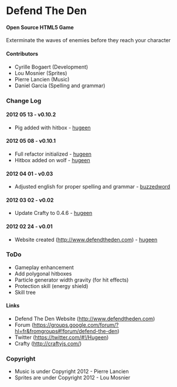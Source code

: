 Defend The Den
==============

#### Open Source HTML5 Game ####

Exterminate the waves of enemies before they reach your character

#### Contributors ####

* Cyrille Bogaert (Development)
* Lou Mosnier (Sprites)
* Pierre Lancien (Music)
* Daniel Garcia (Spelling and grammar)

### Change Log ###

#### 2012 05 13 - v0.10.2
* Pig added with hitbox - [hugeen](https://github.com/hugeen)

#### 2012 05 08 - v0.10.1

* Full refactor initialized - [hugeen](https://github.com/hugeen)
* Hitbox added on wolf - [hugeen](https://github.com/hugeen)

#### 2012 04 01 - v0.03

* Adjusted english for proper spelling and grammar - [buzzedword](https://github.com/buzzedword)

#### 2012 03 02 - v0.02

* Update Crafty to 0.4.6 - [hugeen](https://github.com/hugeen)

#### 2012 02 24 - v0.01

* Website created (http://www.defendtheden.com) - [hugeen](https://github.com/hugeen)

### ToDo ###

* Gameplay enhancement
* Add polygonal hitboxes
* Particle generator width gravity (for hit effects)
* Protection skill (energy shield)
* Skill tree

#### Links ####

* Defend The Den Website (http://www.defendtheden.com)
* Forum (https://groups.google.com/forum/?hl=fr&fromgroups#!forum/defend-the-den)
* Twitter (https://twitter.com/#!/Hugeen)
* Crafty (http://craftyjs.com/)

### Copyright ###

* Music is under Copyright 2012 - Pierre Lancien
* Sprites are under Copyright 2012 - Lou Mosnier